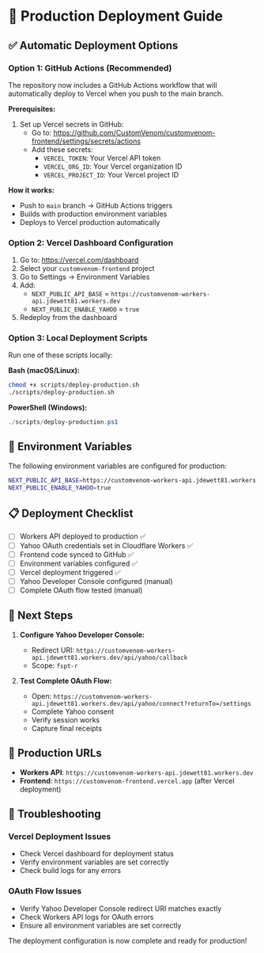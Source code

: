 # 🚀 Production Deployment Guide

## ✅ Automatic Deployment Options

### Option 1: GitHub Actions (Recommended)
The repository now includes a GitHub Actions workflow that will automatically deploy to Vercel when you push to the main branch.

**Prerequisites:**
1. Set up Vercel secrets in GitHub:
   - Go to: https://github.com/CustomVenom/customvenom-frontend/settings/secrets/actions
   - Add these secrets:
     - `VERCEL_TOKEN`: Your Vercel API token
     - `VERCEL_ORG_ID`: Your Vercel organization ID
     - `VERCEL_PROJECT_ID`: Your Vercel project ID

**How it works:**
- Push to `main` branch → GitHub Actions triggers
- Builds with production environment variables
- Deploys to Vercel production automatically

### Option 2: Vercel Dashboard Configuration
1. Go to: https://vercel.com/dashboard
2. Select your `customvenom-frontend` project
3. Go to Settings → Environment Variables
4. Add:
   - `NEXT_PUBLIC_API_BASE` = `https://customvenom-workers-api.jdewett81.workers.dev`
   - `NEXT_PUBLIC_ENABLE_YAHOO` = `true`
5. Redeploy from the dashboard

### Option 3: Local Deployment Scripts
Run one of these scripts locally:

**Bash (macOS/Linux):**
```bash
chmod +x scripts/deploy-production.sh
./scripts/deploy-production.sh
```

**PowerShell (Windows):**
```powershell
./scripts/deploy-production.ps1
```

## 🔧 Environment Variables

The following environment variables are configured for production:

```bash
NEXT_PUBLIC_API_BASE=https://customvenom-workers-api.jdewett81.workers.dev
NEXT_PUBLIC_ENABLE_YAHOO=true
```

## 📋 Deployment Checklist

- [ ] Workers API deployed to production ✅
- [ ] Yahoo OAuth credentials set in Cloudflare Workers ✅
- [ ] Frontend code synced to GitHub ✅
- [ ] Environment variables configured ✅
- [ ] Vercel deployment triggered ✅
- [ ] Yahoo Developer Console configured (manual)
- [ ] Complete OAuth flow tested (manual)

## 🎯 Next Steps

1. **Configure Yahoo Developer Console:**
   - Redirect URI: `https://customvenom-workers-api.jdewett81.workers.dev/api/yahoo/callback`
   - Scope: `fspt-r`

2. **Test Complete OAuth Flow:**
   - Open: `https://customvenom-workers-api.jdewett81.workers.dev/api/yahoo/connect?returnTo=/settings`
   - Complete Yahoo consent
   - Verify session works
   - Capture final receipts

## 🔗 Production URLs

- **Workers API**: `https://customvenom-workers-api.jdewett81.workers.dev`
- **Frontend**: `https://customvenom-frontend.vercel.app` (after Vercel deployment)

## 📝 Troubleshooting

### Vercel Deployment Issues
- Check Vercel dashboard for deployment status
- Verify environment variables are set correctly
- Check build logs for any errors

### OAuth Flow Issues
- Verify Yahoo Developer Console redirect URI matches exactly
- Check Workers API logs for OAuth errors
- Ensure all environment variables are set correctly

The deployment configuration is now complete and ready for production!
